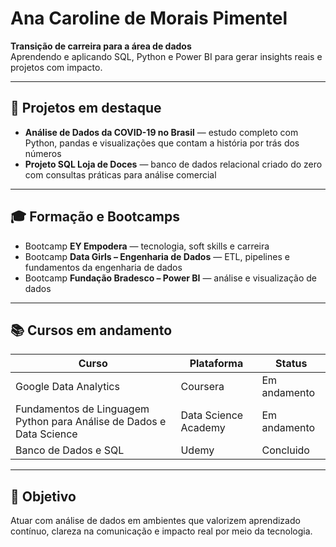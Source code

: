 # Ana Caroline de Morais Pimentel

**Transição de carreira para a área de dados**  
Aprendendo e aplicando SQL, Python e Power BI para gerar insights reais e projetos com impacto.

---

## 💼 Projetos em destaque

- **Análise de Dados da COVID-19 no Brasil** — estudo completo com Python, pandas e visualizações que contam a história por trás dos números  
- **Projeto SQL Loja de Doces** — banco de dados relacional criado do zero com consultas práticas para análise comercial

---

## 🎓 Formação e Bootcamps

- Bootcamp **EY Empodera** — tecnologia, soft skills e carreira  
- Bootcamp **Data Girls – Engenharia de Dados** — ETL, pipelines e fundamentos da engenharia de dados  
- Bootcamp **Fundação Bradesco – Power BI** — análise e visualização de dados

---

## 📚 Cursos em andamento

| Curso | Plataforma | Status |
|-------|------------|--------|
| Google Data Analytics | Coursera | Em andamento |
| Fundamentos de Linguagem Python para Análise de Dados e Data Science | Data Science Academy | Em andamento |
| Banco de Dados e SQL | Udemy | Concluido|

---

## 🎯 Objetivo

Atuar com análise de dados em ambientes que valorizem aprendizado contínuo, clareza na comunicação e impacto real por meio da tecnologia.
